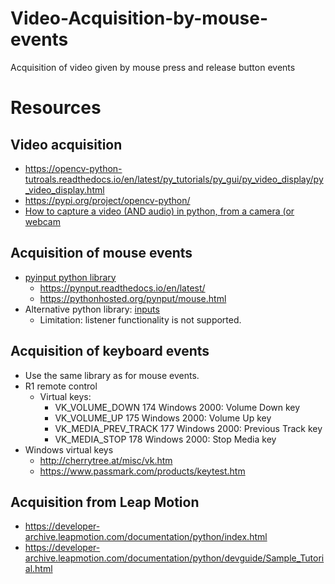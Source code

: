 # Video-Acquisition-by-mouse-events
Acquisition of video given by mouse press and release button events

# Resources
## Video acquisition
* https://opencv-python-tutroals.readthedocs.io/en/latest/py_tutorials/py_gui/py_video_display/py_video_display.html
* https://pypi.org/project/opencv-python/
* [How to capture a video (AND audio) in python, from a camera (or webcam](https://stackoverflow.com/questions/14140495/how-to-capture-a-video-and-audio-in-python-from-a-camera-or-webcam)

## Acquisition of mouse events
* [pyinput python library](https://pypi.org/project/pynput)
  * https://pynput.readthedocs.io/en/latest/
  * https://pythonhosted.org/pynput/mouse.html
* Alternative python library: [inputs](https://pypi.org/project/inputs/)
  * Limitation: listener functionality is not supported.
## Acquisition of keyboard events
* Use the same library as for mouse events.
* R1 remote control
  * Virtual keys:
    * VK_VOLUME_DOWN	174	Windows 2000: Volume Down key
    * VK_VOLUME_UP	175	Windows 2000: Volume Up key
    * VK_MEDIA_PREV_TRACK	177	Windows 2000: Previous Track key
    * VK_MEDIA_STOP	178	Windows 2000: Stop Media key
* Windows virtual keys
  * http://cherrytree.at/misc/vk.htm
  * https://www.passmark.com/products/keytest.htm

## Acquisition from Leap Motion
* https://developer-archive.leapmotion.com/documentation/python/index.html
* https://developer-archive.leapmotion.com/documentation/python/devguide/Sample_Tutorial.html
